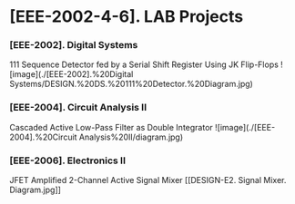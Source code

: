 # [EEE-2002-4-6]. LAB Projects

### [EEE-2002]. Digital Systems
111 Sequence Detector fed by a Serial Shift Register Using JK Flip-Flops
![image](./[EEE-2002].%20Digital Systems/DESIGN.%20DS.%20111%20Detector.%20Diagram.jpg)


### [EEE-2004]. Circuit Analysis II
Cascaded Active Low-Pass Filter as Double Integrator
![image](./[EEE-2004].%20Circuit Analysis%20II/diagram.jpg)


### [EEE-2006]. Electronics II
JFET Amplified 2-Channel Active Signal Mixer
[[DESIGN-E2. Signal Mixer. Diagram.jpg]]